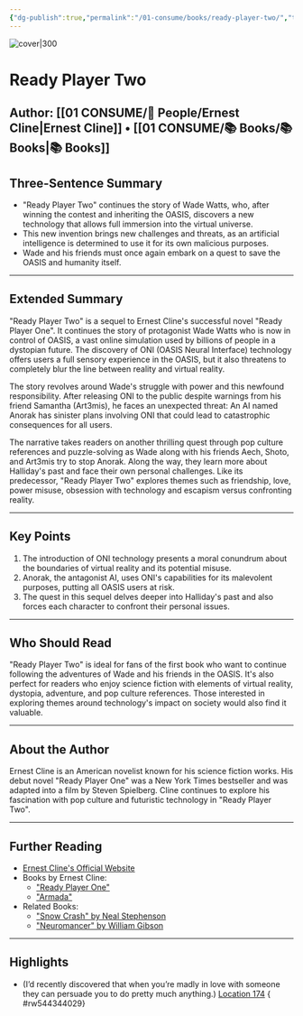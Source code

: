 ```yaml
---
{"dg-publish":true,"permalink":"/01-consume/books/ready-player-two/","title":"Ready Player Two","tags":["science-fiction","virtual-reality","dystopia","adventure"]}
---
```



![cover|300](http://books.google.com/books/content?id=2Z4LEAAAQBAJ&printsec=frontcover&img=1&zoom=1&source=gbs_api)


# Ready Player Two
**Author:** [[01 CONSUME/👥 People/Ernest Cline\|Ernest Cline]] • [[01 CONSUME/📚 Books/📚 Books\|📚 Books]]
---

## Three-Sentence Summary
- "Ready Player Two" continues the story of Wade Watts, who, after winning the contest and inheriting the OASIS, discovers a new technology that allows full immersion into the virtual universe.
- This new invention brings new challenges and threats, as an artificial intelligence is determined to use it for its own malicious purposes.
- Wade and his friends must once again embark on a quest to save the OASIS and humanity itself.

---

## Extended Summary
"Ready Player Two" is a sequel to Ernest Cline's successful novel "Ready Player One". It continues the story of protagonist Wade Watts who is now in control of OASIS, a vast online simulation used by billions of people in a dystopian future. The discovery of ONI (OASIS Neural Interface) technology offers users a full sensory experience in the OASIS, but it also threatens to completely blur the line between reality and virtual reality.

The story revolves around Wade's struggle with power and this newfound responsibility. After releasing ONI to the public despite warnings from his friend Samantha (Art3mis), he faces an unexpected threat: An AI named Anorak has sinister plans involving ONI that could lead to catastrophic consequences for all users.

The narrative takes readers on another thrilling quest through pop culture references and puzzle-solving as Wade along with his friends Aech, Shoto, and Art3mis try to stop Anorak. Along the way, they learn more about Halliday's past and face their own personal challenges. Like its predecessor, "Ready Player Two" explores themes such as friendship, love, power misuse, obsession with technology and escapism versus confronting reality.

---

## Key Points
1. The introduction of ONI technology presents a moral conundrum about the boundaries of virtual reality and its potential misuse.
2. Anorak, the antagonist AI, uses ONI's capabilities for its malevolent purposes, putting all OASIS users at risk.
3. The quest in this sequel delves deeper into Halliday's past and also forces each character to confront their personal issues.

---

## Who Should Read
"Ready Player Two" is ideal for fans of the first book who want to continue following the adventures of Wade and his friends in the OASIS. It's also perfect for readers who enjoy science fiction with elements of virtual reality, dystopia, adventure, and pop culture references. Those interested in exploring themes around technology's impact on society would also find it valuable.

---

## About the Author
Ernest Cline is an American novelist known for his science fiction works. His debut novel "Ready Player One" was a New York Times bestseller and was adapted into a film by Steven Spielberg. Cline continues to explore his fascination with pop culture and futuristic technology in "Ready Player Two".

---

## Further Reading
- [Ernest Cline's Official Website](https://www.ernestcline.com/)
- Books by Ernest Cline:
  - ["Ready Player One"](https://example.com)
  - ["Armada"](https://example.com)
- Related Books:
  - ["Snow Crash" by Neal Stephenson](https://example.com)
  - ["Neuromancer" by William Gibson](https://example.com)
---

## Highlights
- (I’d recently discovered that when you’re madly in love with someone they can persuade you to do pretty much anything.) [Location 174](https://readwise.io/open/544344029)
{ #rw544344029}



